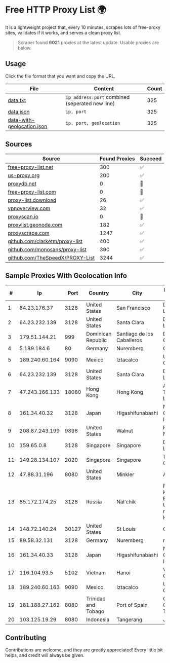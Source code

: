 
# Free HTTP Proxy List 🌍

It is a lightweight project that, every 10 minutes, scrapes lots of free-proxy sites, validates if it works, and serves a clean proxy list.


> Scraper found **6021** proxies at the latest update. Usable proxies are below.

## Usage

Click the file format that you want and copy the URL.


|File|Content|Count|
|----|-------|-----|
|[data.txt](https://raw.githubusercontent.com/themiralay/Proxy-List-World/master/data.txt)|`ip_address:port` combined (seperated new line)|325|
|[data.json](https://raw.githubusercontent.com/themiralay/Proxy-List-World/master/data.json)|`ip, port`|325|
|[data-with-geolocation.json](https://raw.githubusercontent.com/themiralay/Proxy-List-World/master/data-with-geolocation.json)|`ip, port, geolocation`|325|

## Sources

|Source|Found Proxies|Succeed|
|------|-------------|-------|
|[free-proxy-list.net](https://free-proxy-list.net)|300|✅|
|[us-proxy.org](https://www.us-proxy.org)|200|✅|
|[proxydb.net](http://proxydb.net)|0|🚫|
|[free-proxy-list.com](https://free-proxy-list.com/?page=&port=&type%5B%5D=http&type%5B%5D=https&up_time=0&search=Search)|0|🚫|
|[proxy-list.download](https://www.proxy-list.download/HTTP)|26|✅|
|[vpnoverview.com](https://vpnoverview.com/privacy/anonymous-browsing/free-proxy-servers)|32|✅|
|[proxyscan.io](https://www.proxyscan.io)|0|🚫|
|[proxylist.geonode.com](https://proxylist.geonode.com/api/proxy-list?limit=300&page=1&sort_by=lastChecked&sort_type=desc&protocols=http,https)|182|✅|
|[proxyscrape.com](https://api.proxyscrape.com/v2/?request=displayproxies&protocol=http&timeout=10000&country=all&ssl=all&anonymity=all)|1247|✅|
|[github.com/clarketm/proxy-list](https://raw.githubusercontent.com/clarketm/proxy-list/master/proxy-list-raw.txt)|400|✅|
|[github.com/monosans/proxy-list](https://raw.githubusercontent.com/monosans/proxy-list/main/proxies/http.txt)|390|✅|
|[github.com/TheSpeedX/PROXY-List](https://raw.githubusercontent.com/TheSpeedX/PROXY-List/master/http.txt)|3244|✅|


## Sample Proxies With Geolocation Info

|#|Ip|Port|Country|City|Internet Service Provider|
|-|--|----|-------|----|-------------------------|
|1|64.23.176.37|3128|United States|San Francisco|DigitalOcean, LLC|
|2|64.23.232.139|3128|United States|Santa Clara|DigitalOcean, LLC|
|3|179.51.144.21|999|Dominican Republic|Santiago de los Caballeros|Delta Comunicaciones|
|4|5.189.184.6|80|Germany|Nuremberg|Contabo GmbH|
|5|189.240.60.164|9090|Mexico|Iztacalco|Uninet S.A. de C.V.|
|6|64.23.232.139|3128|United States|Santa Clara|DigitalOcean, LLC|
|7|47.243.166.133|18080|Hong Kong|Hong Kong|Alibaba (US) Technology Co., Ltd.|
|8|161.34.40.32|3128|Japan|Higashifunabashi|NTT PC Communications, Inc.|
|9|208.87.243.199|9898|United States|Walnut|Psychz Networks|
|10|159.65.0.8|3128|Singapore|Singapore|DigitalOcean, LLC|
|11|149.28.134.107|2020|Singapore|Singapore|The Constant Company|
|12|47.88.31.196|8080|United States|Minkler|Alibaba.com LLC|
|13|85.172.174.25|3128|Russia|Nal'chik|FGBOU VPO Kabardino-Balkarian State University named after H.M.Berbekov|
|14|148.72.140.24|30127|United States|St Louis|GoDaddy.com|
|15|89.58.32.131|3128|Germany|Nuremberg|netcup GmbH|
|16|161.34.40.33|3128|Japan|Higashifunabashi|NTT PC Communications, Inc.|
|17|116.104.93.5|5102|Vietnam|Hanoi|Viettel Corporation|
|18|189.240.60.163|9090|Mexico|Iztacalco|Uninet S.A. de C.V.|
|19|181.188.27.162|8080|Trinidad and Tobago|Port of Spain|Columbus Communications Trinidad Limited.|
|20|103.125.19.29|8080|Indonesia|Tangerang|JAVAMEDIA|



## Contributing

Contributions are welcome, and they are greatly appreciated! Every
little bit helps, and credit will always be given.

